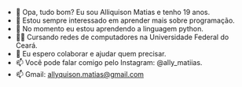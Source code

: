 - 👋 Opa, tudo bom? Eu sou Alliquison Matias e tenho 19 anos.
- 👀 Estou sempre interessado em aprender mais sobre programação.
- 🌱 No momento eu estou aprendendo a linguagem python.
- 🧑‍🎓 Cursando redes de computadores na Universidade Federal do Ceará.
- 💞️ Eu espero colaborar e ajudar quem precisar.
- 📫 Você pode falar comigo pelo Instagram: @ally_matiias.
- 📫 Gmail: allyquison.matias@gmail.com

<!---
Ally-Matias/Ally-Matias is a ✨ special ✨ repository because its `README.md` (this file) appears on your GitHub profile.
You can click the Preview link to take a look at your changes.
--->
